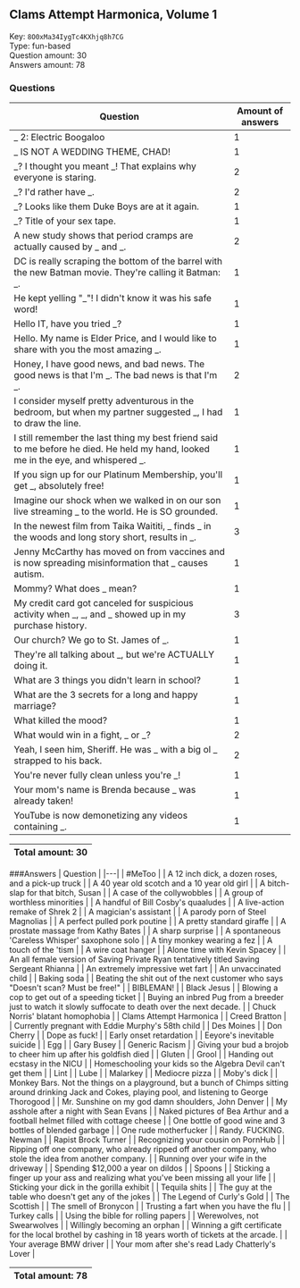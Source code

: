 ## Clams Attempt Harmonica, Volume 1
Key: `8O0xMa34IygTc4KXhjq8h7CG`  
Type: fun-based  
Question amount: 30  
Answers amount: 78
### Questions
| Question | Amount of answers |
|---|---|
| _ 2: Electric Boogaloo | 1 |
| _ IS NOT A WEDDING THEME, CHAD! | 1 |
| _?  I thought you meant _!  That explains why everyone is staring. | 2 |
| _?  I'd rather have _. | 2 |
| _? Looks like them Duke Boys are at it again. | 1 |
| _? Title of your sex tape. | 1 |
| A new study shows that period cramps are actually caused by _ and _. | 2 |
| DC is really scraping the bottom of the barrel with the new Batman movie. They're calling it Batman: _. | 1 |
| He kept yelling "_"!  I didn't know it was his safe word! | 1 |
| Hello IT, have you tried _? | 1 |
| Hello.  My name is Elder Price, and I would like to share with you the most amazing _. | 1 |
| Honey, I have good news, and bad news.  The good news is that I'm _.  The bad news is that I'm _. | 2 |
| I consider myself pretty adventurous in the bedroom, but when my partner suggested _, I had to draw the line. | 1 |
| I still remember the last thing my best friend said to me before he died. He held my hand, looked me in the eye, and whispered _. | 1 |
| If you sign up for our Platinum Membership, you'll get _, absolutely free! | 1 |
| Imagine our shock when we walked in on our son live streaming _ to the world.  He is SO grounded. | 1 |
| In the newest film from Taika Waititi, _ finds _ in the woods and long story short, results in _. | 3 |
| Jenny McCarthy has moved on from vaccines and is now spreading misinformation that _ causes autism. | 1 |
| Mommy?  What does _ mean? | 1 |
| My credit card got canceled for suspicious activity when _, _, and _ showed up in my purchase history. | 3 |
| Our church?  We go to St. James of _. | 1 |
| They're all talking about _, but we're ACTUALLY doing it. | 1 |
| What are 3 things you didn't learn in school? | 1 |
| What are the 3 secrets for a long and happy marriage? | 1 |
| What killed the mood? | 1 |
| What would win in a fight, _ or _? | 2 |
| Yeah, I seen him, Sheriff.  He was _ with a big ol _ strapped to his back. | 2 |
| You're never fully clean unless you're _! | 1 |
| Your mom's name is Brenda because _ was already taken! | 1 |
| YouTube is now demonetizing any videos containing _. | 1 |

|Total amount: 30|
|---|

###Answers
| Question |
|---|
| #MeToo |
| A 12 inch dick, a dozen roses, and a pick-up truck |
| A 40 year old scotch and a 10 year old girl |
| A bitch-slap for that bitch, Susan |
| A case of the collywobbles |
| A group of worthless minorities |
| A handful of Bill Cosby's quaaludes |
| A live-action remake of Shrek 2 |
| A magician's assistant |
| A parody porn of Steel Magnolias |
| A perfect pulled pork poutine |
| A pretty standard giraffe |
| A prostate massage from Kathy Bates |
| A sharp surprise |
| A spontaneous 'Careless Whisper' saxophone solo |
| A tiny monkey wearing a fez |
| A touch of the 'tism |
| A wire coat hanger |
| Alone time with Kevin Spacey |
| An all female version of Saving Private Ryan tentatively titled Saving Sergeant Rhianna |
| An extremely impressive wet fart |
| An unvaccinated child |
| Baking soda |
| Beating the shit out of the next customer who says "Doesn't scan? Must be free!" |
| BIBLEMAN! |
| Black Jesus |
| Blowing a cop to get out of a speeding ticket |
| Buying an inbred Pug from a breeder just to watch it slowly suffocate to death over the next decade. |
| Chuck Norris' blatant homophobia |
| Clams Attempt Harmonica |
| Creed Bratton |
| Currently pregnant with Eddie Murphy's 58th child |
| Des Moines |
| Don Cherry |
| Dope as fuck! |
| Early onset retardation |
| Eeyore's inevitable suicide |
| Egg |
| Gary Busey |
| Generic Racism |
| Giving your bud a brojob to cheer him up after his goldfish died |
| Gluten |
| Grool |
| Handing out ecstasy in the NICU |
| Homeschooling your kids so the Algebra Devil can't get them |
| Lint |
| Lube |
| Malarkey |
| Mediocre pizza |
| Moby's dick |
| Monkey Bars. Not the things on a playground, but a bunch of Chimps sitting around drinking Jack and Cokes, playing pool, and listening to George Thorogood |
| Mr. Sunshine on my god damn shoulders, John Denver |
| My asshole after a night with Sean Evans |
| Naked pictures of Bea Arthur and a football helmet filled with cottage cheese |
| One bottle of good wine and 3 bottles of blended garbage |
| One rude motherfucker |
| Randy. FUCKING. Newman |
| Rapist Brock Turner |
| Recognizing your cousin on PornHub |
| Ripping off one company, who already ripped off another company, who stole the idea from another company. |
| Running over your wife in the driveway |
| Spending $12,000 a year on dildos |
| Spoons |
| Sticking a finger up your ass and realizing what you've been missing all your life |
| Sticking your dick in the gorilla exhibit |
| Tequila shits |
| The guy at the table who doesn't get any of the jokes |
| The Legend of Curly's Gold |
| The Scottish |
| The smell of Bronycon |
| Trusting a fart when you have the flu |
| Turkey calls |
| Using the bible for rolling papers |
| Werewolves, not Swearwolves |
| Willingly becoming an orphan |
| Winning a gift certificate for the local brothel by cashing in 18 years worth of tickets at the arcade. |
| Your average BMW driver |
| Your mom after she's read Lady Chatterly's Lover |

|Total amount: 78|
|---|
